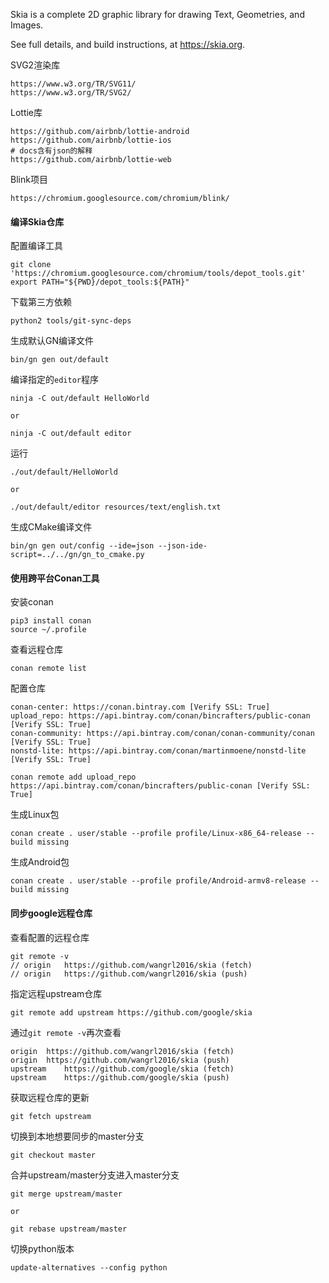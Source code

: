Skia is a complete 2D graphic library for drawing Text, Geometries, and Images.

See full details, and build instructions, at https://skia.org.

SVG2渲染库

```
https://www.w3.org/TR/SVG11/
https://www.w3.org/TR/SVG2/
```

Lottie库

```
https://github.com/airbnb/lottie-android
https://github.com/airbnb/lottie-ios
# docs含有json的解释
https://github.com/airbnb/lottie-web
```

Blink项目

```
https://chromium.googlesource.com/chromium/blink/
```

#### 编译Skia仓库

配置编译工具

```
git clone 'https://chromium.googlesource.com/chromium/tools/depot_tools.git'
export PATH="${PWD}/depot_tools:${PATH}"
```

下载第三方依赖

```
python2 tools/git-sync-deps
```

生成默认GN编译文件

```
bin/gn gen out/default
```

编译指定的`editor`程序

```
ninja -C out/default HelloWorld

or

ninja -C out/default editor
```

运行

```
./out/default/HelloWorld

or

./out/default/editor resources/text/english.txt
```

生成CMake编译文件

```
bin/gn gen out/config --ide=json --json-ide-script=../../gn/gn_to_cmake.py
```

#### 使用跨平台Conan工具

安装conan

```
pip3 install conan
source ~/.profile
```

查看远程仓库

```
conan remote list
```

配置仓库

```
conan-center: https://conan.bintray.com [Verify SSL: True]
upload_repo: https://api.bintray.com/conan/bincrafters/public-conan [Verify SSL: True]
conan-community: https://api.bintray.com/conan/conan-community/conan [Verify SSL: True]
nonstd-lite: https://api.bintray.com/conan/martinmoene/nonstd-lite [Verify SSL: True]
```

```
conan remote add upload_repo https://api.bintray.com/conan/bincrafters/public-conan [Verify SSL: True]
```

生成Linux包

```
conan create . user/stable --profile profile/Linux-x86_64-release --build missing
```

生成Android包

```
conan create . user/stable --profile profile/Android-armv8-release --build missing
```


#### 同步google远程仓库

查看配置的远程仓库

```
git remote -v
// origin	https://github.com/wangrl2016/skia (fetch)
// origin	https://github.com/wangrl2016/skia (push)
```

指定远程upstream仓库

```
git remote add upstream https://github.com/google/skia
```

通过`git remote -v`再次查看

```
origin	https://github.com/wangrl2016/skia (fetch)
origin	https://github.com/wangrl2016/skia (push)
upstream	https://github.com/google/skia (fetch)
upstream	https://github.com/google/skia (push)
```

获取远程仓库的更新

```
git fetch upstream
```

切换到本地想要同步的master分支

```
git checkout master
```

合并upstream/master分支进入master分支

```
git merge upstream/master

or

git rebase upstream/master
```

切换python版本

```
update-alternatives --config python
```